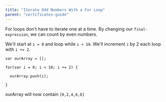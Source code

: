 ```yaml
---
title: "Iterate Odd Numbers With a For Loop"
parent: "certificates-guide"
---
```


For loops don't have to iterate one at a time. By changing our `final-expression`, we can count by even numbers.

We'll start at `i = 0` and loop while `i < 10`. We'll increment `i` by 2 each loop with `i += 2`.

    var ourArray = [];

    for(var i = 0; i < 10; i += 2) {

      ourArray.push(i);

    }

ourArray will now contain `[0,2,4,6,8]`
